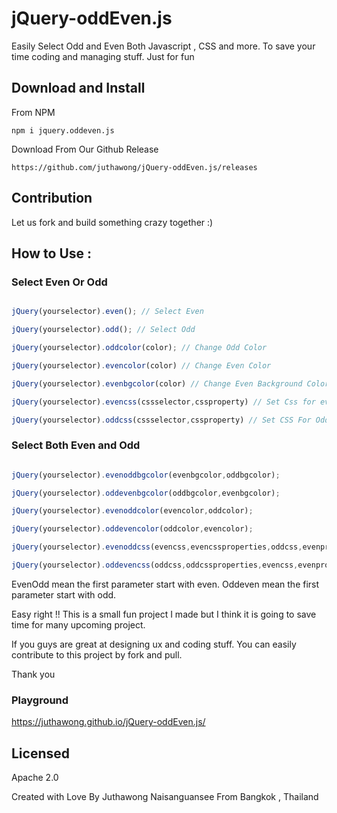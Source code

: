 # jQuery-oddEven.js
Easily Select Odd and Even Both Javascript , CSS and more. To save your time coding and managing stuff. Just for fun
## Download and Install
From NPM
```
npm i jquery.oddeven.js
```

Download From Our Github Release
```
https://github.com/juthawong/jQuery-oddEven.js/releases
```
## Contribution

Let us fork and build something crazy together :)

## How to Use :

### Select Even Or Odd
```javascript

jQuery(yourselector).even(); // Select Even 

jQuery(yourselector).odd(); // Select Odd 

jQuery(yourselector).oddcolor(color); // Change Odd Color 

jQuery(yourselector).evencolor(color) // Change Even Color 

jQuery(yourselector).evenbgcolor(color) // Change Even Background Color 

jQuery(yourselector).evencss(cssselector,cssproperty) // Set Css for even 

jQuery(yourselector).oddcss(cssselector,cssproperty) // Set CSS For Odd 
```

### Select Both Even and Odd
```javascript

jQuery(yourselector).evenoddbgcolor(evenbgcolor,oddbgcolor); 

jQuery(yourselector).oddevenbgcolor(oddbgcolor,evenbgcolor); 

jQuery(yourselector).evenoddcolor(evencolor,oddcolor);

jQuery(yourselector).oddevencolor(oddcolor,evencolor);

jQuery(yourselector).evenoddcss(evencss,evencssproperties,oddcss,evenproperties) ; 

jQuery(yourselector).oddevencss(oddcss,oddcssproperties,evencss,evenproperties) ;
```

EvenOdd mean the first parameter start with even.
Oddeven mean the first parameter start with odd.

Easy right !! This is a small fun project I made but I think it is going to save time for many upcoming project.

If you guys are great at designing ux and coding stuff. You can easily contribute to this project by fork and pull. 

Thank you

### Playground
https://juthawong.github.io/jQuery-oddEven.js/


## Licensed
Apache 2.0

Created with Love By Juthawong Naisanguansee From Bangkok , Thailand
